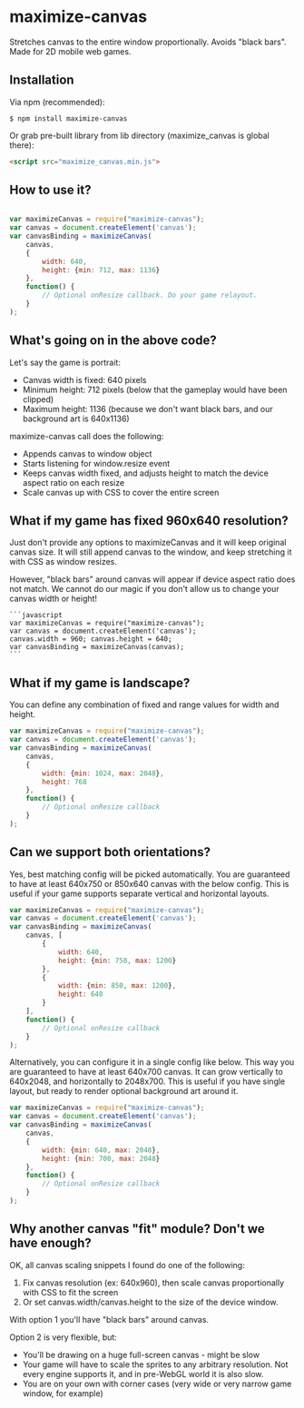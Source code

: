 # maximize-canvas

Stretches canvas to the entire window proportionally. Avoids "black bars". Made for 2D mobile web games.

## Installation

Via npm (recommended):
```
$ npm install maximize-canvas
``` 

Or grab pre-built library from lib directory (maximize_canvas is global there):
```html
<script src="maximize_canvas.min.js">
```
 
## How to use it?    
  
 ```javascript
  
 var maximizeCanvas = require("maximize-canvas");
 var canvas = document.createElement('canvas');
 var canvasBinding = maximizeCanvas(
     canvas,
     {
         width: 640,
         height: {min: 712, max: 1136} 
     },
     function() {
         // Optional onResize callback. Do your game relayout.
     }
 );
 ```
  
## What's going on in the above code?
Let's say the game is portrait: 
  
  * Canvas width is fixed: 640 pixels
  * Minimum height: 712 pixels (below that the gameplay would have been clipped)
  * Maximum height: 1136 (because we don't want black bars, and our background art is 640x1136)

maximize-canvas call does the following:

 * Appends canvas to window object
 * Starts listening for window.resize event
 * Keeps canvas width fixed, and adjusts height to match the device aspect ratio on each resize
 * Scale canvas up with CSS to cover the entire screen

    
## What if my game has fixed 960x640 resolution?
Just don't provide any options to maximizeCanvas and it will keep original canvas size. It will 
still append canvas to the window, and keep stretching it with CSS as window resizes. 

However, "black bars" around canvas will appear if device aspect ratio does not match. We cannot
do our magic if you don't allow us to change your canvas width or height!
     
    ```javascript
    var maximizeCanvas = require("maximize-canvas");
    var canvas = document.createElement('canvas');
    canvas.width = 960; canvas.height = 640;
    var canvasBinding = maximizeCanvas(canvas);
    ```
 
## What if my game is landscape? 

You can define any combination of fixed and range values for width and height.

 ```javascript
 var maximizeCanvas = require("maximize-canvas");
 var canvas = document.createElement('canvas');
 var canvasBinding = maximizeCanvas(
     canvas,
     {
         width: {min: 1024, max: 2048},
         height: 768  
     },
     function() {
         // Optional onResize callback
     }
 );
 ```

## Can we support both orientations? 

Yes, best matching config will be picked automatically. You are guaranteed to have at least 640x750 or 850x640 canvas
with the below config. This is useful if your game supports separate vertical and horizontal layouts.

```javascript
var maximizeCanvas = require("maximize-canvas");
var canvas = document.createElement('canvas');
var canvasBinding = maximizeCanvas(
    canvas, [
        {
            width: 640, 
            height: {min: 750, max: 1200}
        },        
        {
            width: {min: 850, max: 1200}, 
            height: 640
        }
    ],
    function() {
        // Optional onResize callback
    }
);
```

Alternatively, you can configure it in a single config like below. This way you are guaranteed to have at least 640x700 canvas. 
It can grow vertically to 640x2048, and horizontally to 2048x700. This is useful if you have single layout, but ready
to render optional background art around it. 
 
 ```javascript
 var maximizeCanvas = require("maximize-canvas");
 var canvas = document.createElement('canvas');
 var canvasBinding = maximizeCanvas(
     canvas,
     {
         width: {min: 640, max: 2048}, 
         height: {min: 700, max: 2048}
     },
     function() {
         // Optional onResize callback
     }
 );
 ```


## Why another canvas "fit" module? Don't we have enough? 

OK, all canvas scaling snippets I found do one of the following:

1. Fix canvas resolution (ex: 640x960), then scale canvas proportionally with CSS to fit the screen
2. Or set canvas.width/canvas.height to the size of the device window.

With option 1 you'll have "black bars" around canvas. 

Option 2 is very flexible, but: 
* You'll be drawing on a huge full-screen canvas - might be slow
* Your game will have to scale the sprites to any arbitrary resolution. Not every engine supports it, and in pre-WebGL
world it is also slow.
* You are on your own with corner cases (very wide or very narrow game window, for example)
 
